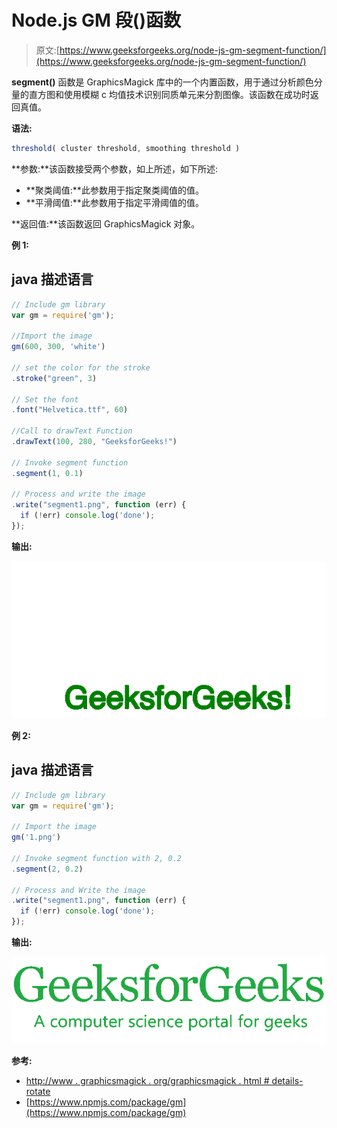 # Node.js GM 段()函数

> 原文:[https://www.geeksforgeeks.org/node-js-gm-segment-function/](https://www.geeksforgeeks.org/node-js-gm-segment-function/)

**segment()** 函数是 GraphicsMagick 库中的一个内置函数，用于通过分析颜色分量的直方图和使用模糊 c 均值技术识别同质单元来分割图像。该函数在成功时返回真值。

**语法:**

```js
threshold( cluster threshold, smoothing threshold )
```

**参数:**该函数接受两个参数，如上所述，如下所述:

*   **聚类阈值:**此参数用于指定聚类阈值的值。
*   **平滑阈值:**此参数用于指定平滑阈值的值。

**返回值:**该函数返回 GraphicsMagick 对象。

**例 1:**

## java 描述语言

```js
// Include gm library
var gm = require('gm');

//Import the image
gm(600, 300, 'white')

// set the color for the stroke
.stroke("green", 3)

// Set the font 
.font("Helvetica.ttf", 60)

//Call to drawText Function
.drawText(100, 280, "GeeksforGeeks!")

// Invoke segment function
.segment(1, 0.1)

// Process and write the image 
.write("segment1.png", function (err) {
  if (!err) console.log('done');
});
```

**输出:**

![](img/b19e25b28f05a8537e2237f683f03e9b.png)

**例 2:**

## java 描述语言

```js
// Include gm library
var gm = require('gm');

// Import the image
gm('1.png')

// Invoke segment function with 2, 0.2
.segment(2, 0.2)

// Process and Write the image
.write("segment1.png", function (err) {
  if (!err) console.log('done');
});
```

**输出:**

![](img/96ffa7cdf7a21cd9c3a627f294f6e492.png)

**参考:**

*   [http://www . graphicsmagick . org/graphicsmagick . html # details-rotate](http://www.graphicsmagick.org/GraphicsMagick.html#details-rotate)
*   [https://www.npmjs.com/package/gm](https://www.npmjs.com/package/gm)